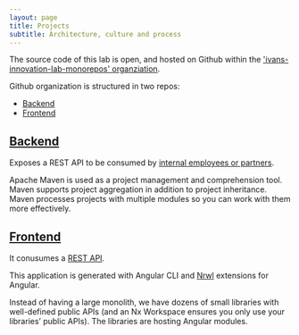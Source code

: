 ```yaml
---
layout: page
title: Projects
subtitle: Architecture, culture and process
---
```


The source code of this lab is open, and hosted on Github within the ['ivans-innovation-lab-monorepos' organziation](https://github.com/ivans-innovation-lab-monorepos). 

Github organization is structured in two repos:
- [Backend](https://ivans-innovation-lab-monorepos.github.io/my-company-backend)
- [Frontend](https://ivans-innovation-lab-monorepos.github.io/my-company-frontend)

## [Backend](https://ivans-innovation-lab-monorepos.github.io/my-company-backend)
Exposes a REST API to be consumed by [internal employees or partners](http://idugalic.pro/2017-12-26-API-Strategy/).

Apache Maven is used as a project management and comprehension tool. Maven supports project aggregation in addition to project inheritance. Maven processes projects with multiple modules so you can work with them more effectively.


## [Frontend](https://ivans-innovation-lab-monorepos.github.io/my-company-frontend)
It conusumes a [REST API](https://ivans-innovation-lab-monorepos.github.io/my-company-backend).

This application is generated with Angular CLI and [Nrwl](https://nrwl.io/nx) extensions for Angular. 

Instead of having a large monolith, we have dozens of small libraries with well-defined public APIs (and an Nx Workspace ensures you only use your libraries’ public APIs). The libraries are hosting Angular modules.
